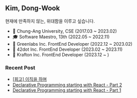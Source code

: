 ## Kim, Dong-Wook

현재에 만족하지 않는, 위대함을 이루고 싶습니다.

- 🏫 Chung-Ang University, CSE (2017.03 ~ 2023.02)
- 🎓 Software Maestro, 13th (2022.05 ~ 2022.11)
- 🏢 Greenlabs Inc. FrontEnd Developer (2022.12 ~ 2023.02)
- 🏢 42dot Inc. FrontEnd Developer (2023.02 ~ 2023.11)
- 🏢 Krafton Inc. FrontEnd Developer (2023.12 ~ )

### Recent Post

- [[회고] 이직을 하며](https://woodi97.github.io/blog/retrospect/retrospect-krafton)
- [Declarative Programming starting with React - Part 2](https://woodi97.github.io/blog/reactjs/declarative-programming-part2)
- [Declarative Programming starting with React - Part 1](https://woodi97.github.io/blog/reactjs/declarative-programming-part1)

